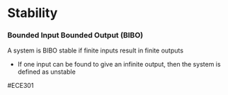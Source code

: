 # Stability
### Bounded Input Bounded Output (BIBO)
A system is BIBO stable if finite inputs result in finite outputs
- If one input can be found to give an infinite output, then the system is defined as unstable

#ECE301 